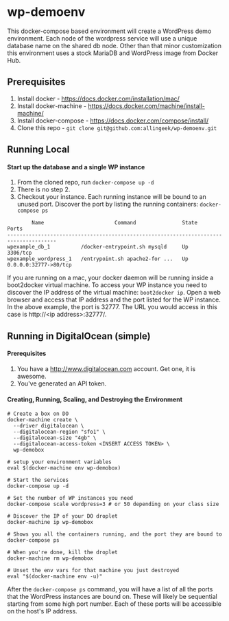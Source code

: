 # wp-demoenv
This docker-compose based environment will create a WordPress demo environment. Each node of the wordpress service will use a unique database name on the shared db node. Other than that minor customization this environment uses a stock MariaDB and WordPress image from Docker Hub.

## Prerequisites

1. Install docker - https://docs.docker.com/installation/mac/
2. Install docker-machine - https://docs.docker.com/machine/install-machine/ 
3. Install docker-compose - https://docs.docker.com/compose/install/
4. Clone this repo - `git clone git@github.com:allingeek/wp-demoenv.git`

## Running Local
#### Start up the database and a single WP instance
1. From the cloned repo, run `docker-compose up -d`
2. There is no step 2.
3. Checkout your instance. Each running instance will be bound to an unused port. Discover the port by listing the running containers: `docker-compose ps`
````
        Name                       Command               State           Ports         
--------------------------------------------------------------------------------------
wpexample_db_1          /docker-entrypoint.sh mysqld     Up      3306/tcp              
wpexample_wordpress_1   /entrypoint.sh apache2-for ...   Up      0.0.0.0:32777->80/tcp 
````
If you are running on a mac, your docker daemon will be running inside a boot2docker virtual machine. To access your WP instance you need to discover the IP address of the virtual machine: `boot2docker ip`. Open a web browser and access that IP address and the port listed for the WP instance. In the above example, the port is 32777. The URL you would access in this case is http://&lt;ip address&gt;:32777/.

## Running in DigitalOcean (simple)

#### Prerequisites
1. You have a http://www.digitalocean.com account. Get one, it is awesome.
2. You've generated an API token.

#### Creating, Running, Scaling, and Destroying the Environment
````
# Create a box on DO
docker-machine create \
  --driver digitalocean \
  --digitalocean-region "sfo1" \
  --digitalocean-size "4gb" \
  --digitalocean-access-token <INSERT ACCESS TOKEN> \
  wp-demobox

# setup your environment variables
eval $(docker-machine env wp-demobox)

# Start the services
docker-compose up -d

# Set the number of WP instances you need
docker-compose scale wordpress=3 # or 50 depending on your class size

# Discover the IP of your DO droplet
docker-machine ip wp-demobox

# Shows you all the containers running, and the port they are bound to
docker-compose ps 

# When you're done, kill the droplet
docker-machine rm wp-demobox

# Unset the env vars for that machine you just destroyed
eval "$(docker-machine env -u)"
````

After the `docker-compose ps` command, you will have a list of all the ports that the WordPress instances are bound on. These will likely be sequential starting from some high port number. Each of these ports will be accessible on the host's IP address.
